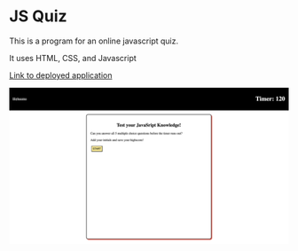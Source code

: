 # JS Quiz

This is a program for an online javascript quiz.

It uses HTML, CSS, and Javascript

[Link to deployed application](https://wellheytheremj.github.io/JSQuiz/)

![screenshot of password generator](./assets/images/Quiz%20screenshot.png)